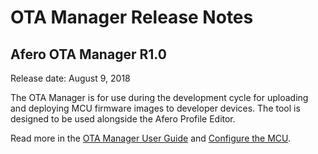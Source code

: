 # OTA Manager Release Notes

## Afero OTA Manager R1.0

Release date: August 9, 2018

The OTA Manager is for use during the development cycle for uploading and deploying MCU firmware images to developer devices. The tool is designed to be used alongside the Afero Profile Editor.

Read more in the [OTA Manager User Guide](../OTAMgr) and [Configure the MCU](../AttrDef#ConfigMCU).